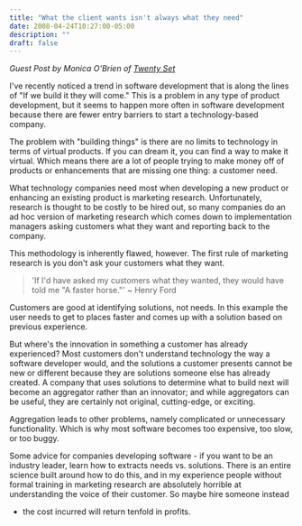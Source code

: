 ```yaml
---
title: "What the client wants isn't always what they need"
date: 2008-04-24T10:27:00-05:00
description: ""
draft: false
---
```

*Guest Post by Monica O'Brien of [Twenty
Set](http://www.twentyset.com/)*

I've recently noticed a trend in software development that is along the
lines of "If we build it they will come." This is a problem in any
type of product development, but it seems to happen more often in
software development because there are fewer entry barriers to start a
technology-based company.

The problem with "building things" is there are no limits to
technology in terms of virtual products. If you can dream it, you can
find a way to make it virtual. Which means there are a lot of people
trying to make money off of products or enhancements that are missing
one thing: a customer need.

What technology companies need most when developing a new product or
enhancing an existing product is marketing research. Unfortunately,
research is thought to be costly to be hired out, so many companies do
an ad hoc version of marketing research which comes down to
implementation managers asking customers what they want and reporting
back to the company.

This methodology is inherently flawed, however. The first rule of
marketing research is you don't ask your customers what they want.

> 'If I'd have asked my customers what they wanted, they would have
> told me "A faster horse."' ~ Henry Ford

Customers are good at identifying solutions, not needs. In this example
the user needs to get to places faster and comes up with a solution
based on previous experience.

But where's the innovation in something a customer has already
experienced? Most customers don't understand technology the way a
software developer would, and the solutions a customer presents cannot
be new or different because they are solutions someone else has already
created. A company that uses solutions to determine what to build next
will become an aggregator rather than an innovator; and while
aggregators can be useful, they are certainly not original,
cutting-edge, or exciting.

Aggregation leads to other problems, namely complicated or unnecessary
functionality. Which is why most software becomes too expensive, too
slow, or too buggy.

Some advice for companies developing software - if you want to be an
industry leader, learn how to extracts needs vs. solutions. There is an
entire science built around how to do this, and in my experience people
without formal training in marketing research are absolutely horrible at
understanding the voice of their customer. So maybe hire someone instead
- the cost incurred will return tenfold in profits.